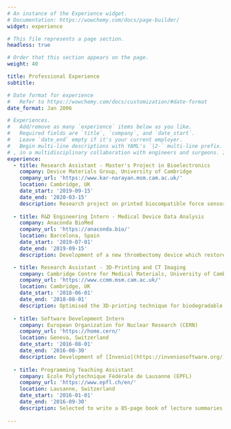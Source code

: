 ```yaml
---
# An instance of the Experience widget.
# Documentation: https://wowchemy.com/docs/page-builder/
widget: experience

# This file represents a page section.
headless: true

# Order that this section appears on the page.
weight: 40

title: Professional Experience
subtitle:

# Date format for experience
#   Refer to https://wowchemy.com/docs/customization/#date-format
date_format: Jan 2006

# Experiences.
#   Add/remove as many `experience` items below as you like.
#   Required fields are `title`, `company`, and `date_start`.
#   Leave `date_end` empty if it's your current employer.
#   Begin multi-line descriptions with YAML's `|2-` multi-line prefix.
# , in a multidisciplinary collaboration with engineers and surgeons. Investigation of device design through Finite Element Modelling; signal processing and analysis; hardware and software development (Python). Two publications in preparation.
experience:
  - title: Research Assistant - Master's Project in Bioelectronics
    company: Device Materials Group, University of Cambridge
    company_url: 'https://www.kar-narayan.msm.cam.ac.uk/'
    location: Cambridge, UK
    date_start: '2019-09-15'
    date_end: '2020-03-15'
    description: Research project on printed biocompatible force sensors for orthopaedic implants. Resulted in a [publication](https://doi.org/10.17863/CAM.63758) and [poster presentation](https://www.postersessiononline.eu/173580348_eu/congresos/WBC2020/aula/-WBC2020-VIR_4625_WBC2020.pdf).
   
  - title: R&D Engineering Intern - Medical Device Data Analysis
    company: Anaconda BioMed
    company_url: 'https://anaconda.bio/'
    location: Barcelona, Spain
    date_start: '2019-07-01'
    date_end: '2019-09-15'
    description: Development of a new thrombectomy device which restores blood flow in stroke patients. Patent application in process.

  - title: Research Assistant - 3D-Printing and CT Imaging
    company: Cambridge Centre for Medical Materials, University of Cambridge
    company_url: 'https://www.ccmm.msm.cam.ac.uk/'
    location: Cambridge, UK
    date_start: '2018-06-01'
    date_end: '2018-08-01'
    description: Optimised the 3D-printing technique for biodegradable heart stents.
    
  - title: Software Development Intern
    company: European Organization for Nuclear Research (CERN)
    company_url: 'https://home.cern/'
    location: Geneva, Switzerland
    date_start: '2016-08-01'
    date_end: '2016-08-30'
    description: Development of [Invenio](https://inveniosoftware.org/) user interface and of [demos](https://github.com/reanahub/reana-demo-worldpopulation) for a reproducible analysis platform.
    
  - title: Programming Teaching Assistant
    company: Ecole Polytechnique Fédérale de Lausanne (EPFL)
    company_url: 'https://www.epfl.ch/en/'
    location: Lausanne, Switzerland
    date_start: '2016-01-01'
    date_end: '2016-09-30'
    description: Selected to write a 85-page book of lecture summaries for a [C++ object-oriented programming course](https://www.coursera.org/learn/programmation-orientee-objet-cpp).
    
---
```

